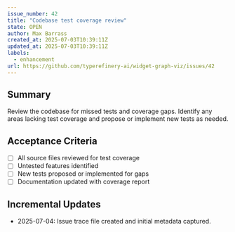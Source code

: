 ```yaml
---
issue_number: 42
title: "Codebase test coverage review"
state: OPEN
author: Max Barrass
created_at: 2025-07-03T10:39:11Z
updated_at: 2025-07-03T10:39:11Z
labels:
  - enhancement
url: https://github.com/typerefinery-ai/widget-graph-viz/issues/42
---
```


## Summary
Review the codebase for missed tests and coverage gaps. Identify any areas lacking test coverage and propose or implement new tests as needed.

## Acceptance Criteria
- [ ] All source files reviewed for test coverage
- [ ] Untested features identified
- [ ] New tests proposed or implemented for gaps
- [ ] Documentation updated with coverage report

## Incremental Updates

- 2025-07-04: Issue trace file created and initial metadata captured. 